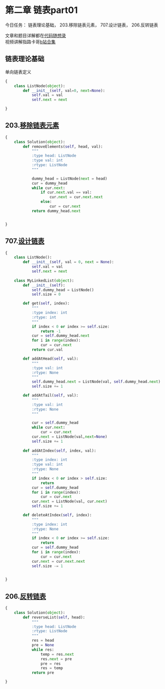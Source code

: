 # 第二章  链表part01

今日任务： 链表理论基础， 203.移除链表元素， 707.设计链表， 206.反转链表  

文章和题目详解都在[代码随想录](https://programmercarl.com/)  
视频讲解指路卡哥[b站合集](https://space.bilibili.com/525438321/channel/collectiondetail?sid=180037)

## 链表理论基础
单向链表定义
```python
{
    class ListNode(object):
        def __init__(self, val=0, next=None):
            self.val = val
            self.next = next

}
```

## 203.[移除链表元素](https://leetcode.com/problems/remove-linked-list-elements/description/) 
```python
{
    class Solution(object):
        def removeElements(self, head, val):
            """
            :type head: ListNode
            :type val: int
            :rtype: ListNode
            """

            dummy_head = ListNode(next = head)
            cur = dummy_head
            while cur.next:
                if cur.next.val == val:
                    cur.next = cur.next.next
                else:
                    cur = cur.next
            return dummy_head.next


}
```

## 707.[设计链表](https://leetcode.com/problems/design-linked-list/description/) 
```python
{
    class ListNode():
        def __init__(self, val = 0, next = None):
            self.val = val
            self.next = next
    
    class MyLinkedList(object):
        def __init__(self):
            self.dummy_head = ListNode()
            self.size = 0

        def get(self, index):
            """
            :type index: int
            :rtype: int
            """
            if index < 0 or index >= self.size:
                return -1
            cur = self.dummy_head.next
            for i in range(index):
                cur = cur.next
            return cur.val

        def addAtHead(self, val):
            """
            :type val: int
            :rtype: None
            """
            self.dummy_head.next = ListNode(val, self.dummy_head.next)
            self.size += 1 

        def addAtTail(self, val):
            """
            :type val: int
            :rtype: None
            """

            cur = self.dummy_head
            while cur.next:
                cur = cur.next
            cur.next = ListNode(val,next=None)
            self.size += 1 
                
        def addAtIndex(self, index, val):
            """
            :type index: int
            :type val: int
            :rtype: None
            """
            if index < 0 or index > self.size:
                return
            cur = self.dummy_head
            for i in range(index):
                cur = cur.next
            cur.next = ListNode(val, cur.next)
            self.size += 1

        def deleteAtIndex(self, index):
            """
            :type index: int
            :rtype: None
            """
            if index < 0 or index >= self.size:
                return
            cur = self.dummy_head
            for i in range(index):
                cur = cur.next
            cur.next = cur.next.next 
            self.size -= 1 
     

}
```

## 206.[反转链表](https://leetcode.com/problems/reverse-linked-list/description/) 
```python
{
    class Solution(object):
        def reverseList(self, head):
            """
            :type head: ListNode
            :rtype: ListNode
            """
            res = head
            pre = None
            while res:
                temp = res.next
                res.next = pre 
                pre = res
                res = temp
            return pre

}
```


